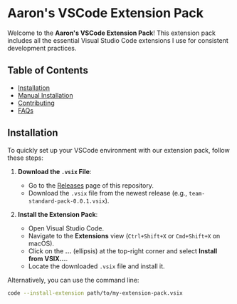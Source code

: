# Aaron's VSCode Extension Pack

Welcome to the **Aaron's VSCode Extension Pack**! This extension pack includes all the essential Visual Studio Code extensions I use for consistent development practices.

## Table of Contents
- [Installation](#installation)
- [Manual Installation](#manual-installation)
- [Contributing](#contributing)
- [FAQs](#faqs)

## Installation

To quickly set up your VSCode environment with our extension pack, follow these steps:

1. **Download the `.vsix` File**:
   - Go to the [Releases]([https://github.com/yourusername/your-repo-name/release](https://github.com/aaronchenghs/aarons_vscode_extensions/tree/main/Releases)s) page of this repository.
   - Download the `.vsix` file from the newest release (e.g., `team-standard-pack-0.0.1.vsix`).

2. **Install the Extension Pack**:
   - Open Visual Studio Code.
   - Navigate to the **Extensions** view (`Ctrl+Shift+X` or `Cmd+Shift+X` on macOS).
   - Click on the **...** (ellipsis) at the top-right corner and select **Install from VSIX...**.
   - Locate the downloaded `.vsix` file and install it.

Alternatively, you can use the command line:
```bash
code --install-extension path/to/my-extension-pack.vsix
```


